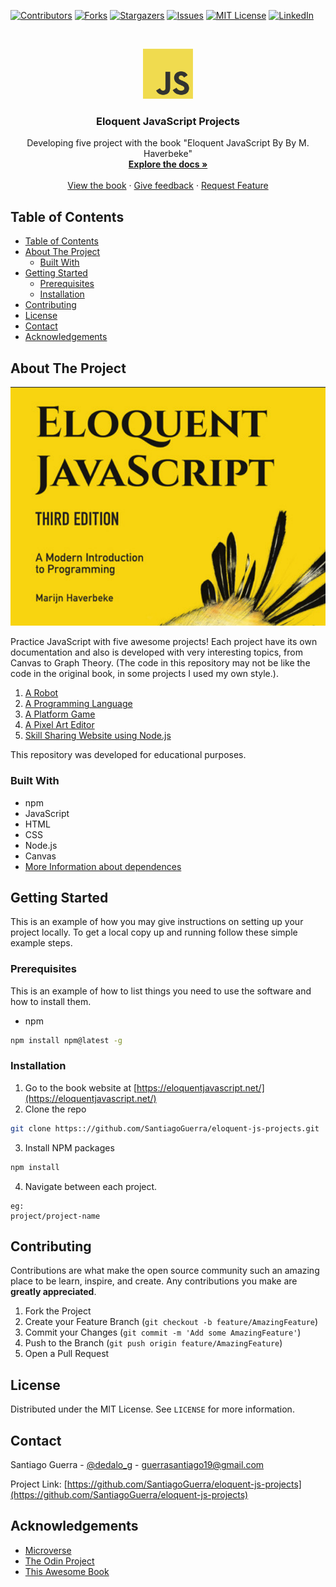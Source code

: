<!--
*** Thanks for checking out this README Template. If you have a suggestion that would
*** make this better, please fork the repo and create a pull request or simply open
*** an issue with the tag "enhancement".
*** Thanks again! Now go create something AMAZING! :D
-->





<!-- PROJECT SHIELDS -->
<!--
*** I'm using markdown "reference style" links for readability.
*** Reference links are enclosed in brackets [ ] instead of parentheses ( ).
*** See the bottom of this document for the declaration of the reference variables
*** for contributors-url, forks-url, etc. This is an optional, concise syntax you may use.
*** https://www.markdownguide.org/basic-syntax/#reference-style-links
-->
[![Contributors][contributors-shield]][contributors-url]
[![Forks][forks-shield]][forks-url]
[![Stargazers][stars-shield]][stars-url]
[![Issues][issues-shield]][issues-url]
[![MIT License][license-shield]][license-url]
[![LinkedIn][linkedin-shield]][linkedin-url]



<!-- PROJECT LOGO -->
<br />
<p align="center">
  <a href="https://github.com/SantiagoGuerra/eloquent-js-projects">
    <img src="readme-assets/JavaScript-logo.png" alt="Logo" width="80" height="80">
  </a>

  <h3 align="center">Eloquent JavaScript Projects</h3>

  <p align="center">
    Developing five project with the book "Eloquent JavaScript By By M. Haverbeke"
    <br />
    <a href="https://github.com/SantiagoGuerra/eloquent-js-projects"><strong>Explore the docs »</strong></a>
    <br />
    <br />
    <a href="https://eloquentjavascript.net/">View the book</a>
    ·
    <a href="https://github.com/SantiagoGuerra/eloquent-js-projects/issues">Give feedback</a>
    ·
    <a href="https://github.com/SantiagoGuerra/eloquent-js-projects/issues">Request Feature</a>
  </p>
</p>



<!-- TABLE OF CONTENTS -->
## Table of Contents

- [Table of Contents](#table-of-contents)
- [About The Project](#about-the-project)
  - [Built With](#built-with)
- [Getting Started](#getting-started)
  - [Prerequisites](#prerequisites)
  - [Installation](#installation)
- [Contributing](#contributing)
- [License](#license)
- [Contact](#contact)
- [Acknowledgements](#acknowledgements)



<!-- ABOUT THE PROJECT -->
## About The Project

[![Product Name Screen Shot][product-screenshot]](#)

Practice JavaScript with five awesome projects! Each project have its own documentation and also is developed with very interesting topics, from Canvas to Graph Theory. (The code in this repository may not be like the code in the original book, in some projects I used my own style.).

1. [A Robot](https://eloquentjavascript.net/07_robot.html)
2. [A Programming Language](https://eloquentjavascript.net/12_language.html)
3. [A Platform Game](https://eloquentjavascript.net/16_game.html)
4. [A Pixel Art Editor](https://eloquentjavascript.net/19_paint.html)
5. [Skill Sharing Website using Node.js](https://eloquentjavascript.net/21_skillsharing.html)

This repository was developed for educational purposes.

### Built With
* npm
* JavaScript
* HTML
* CSS
* Node.js
* Canvas
* [More Information about dependences](https://github.com/SantiagoGuerra/weather/blob/development/package.json)
  

<!-- GETTING STARTED -->
## Getting Started

This is an example of how you may give instructions on setting up your project locally.
To get a local copy up and running follow these simple example steps.

### Prerequisites

This is an example of how to list things you need to use the software and how to install them.
* npm
```sh
npm install npm@latest -g
```

### Installation

1. Go to the book website at [https://eloquentjavascript.net/](https://eloquentjavascript.net/)
2. Clone the repo
```sh
git clone https:://github.com/SantiagoGuerra/eloquent-js-projects.git
```
3. Install NPM packages
```sh
npm install
```
4. Navigate between each project.
```JS
eg:
project/project-name
```

<!-- CONTRIBUTING -->
## Contributing

Contributions are what make the open source community such an amazing place to be learn, inspire, and create. Any contributions you make are **greatly appreciated**.

1. Fork the Project
2. Create your Feature Branch (`git checkout -b feature/AmazingFeature`)
3. Commit your Changes (`git commit -m 'Add some AmazingFeature'`)
4. Push to the Branch (`git push origin feature/AmazingFeature`)
5. Open a Pull Request



<!-- LICENSE -->
## License

Distributed under the MIT License. See `LICENSE` for more information.


<!-- CONTACT -->
## Contact

Santiago Guerra - [@dedalo_g](https://twitter.com/dedalo_g) - guerrasantiago19@gmail.com

Project Link: [https://github.com/SantiagoGuerra/eloquent-js-projects](https://github.com/SantiagoGuerra/eloquent-js-projects)



<!-- ACKNOWLEDGEMENTS -->
## Acknowledgements
* [Microverse](https://www.microverse.org/)
* [The Odin Project](https://theodinproject.com/)
* [This Awesome Book](https://eloquentjavascript.net/)





<!-- MARKDOWN LINKS & IMAGES -->
<!-- https://www.markdownguide.org/basic-syntax/#reference-style-links -->
[contributors-shield]: https://img.shields.io/github/contributors/SantiagoGuerra/eloquent-js-projects.svg?style=flat-square
[contributors-url]: https://github.com/SantiagoGuerra/eloquent-js-projects/graphs/contributors
[forks-shield]: https://img.shields.io/github/forks/SantiagoGuerra/eloquent-js-projects.svg?style=flat-square
[forks-url]: https://github.com/SantiagoGuerra/eloquent-js-projects/network/members
[stars-shield]: https://img.shields.io/github/stars/SantiagoGuerra/eloquent-js-projects.svg?style=flat-square
[stars-url]: https://github.com/SantiagoGuerra/eloquent-js-projects/stargazers
[issues-shield]: https://img.shields.io/github/issues/SantiagoGuerra/eloquent-js-projects.svg?style=flat-square
[issues-url]: https://github.com/SantiagoGuerra/eloquent-js-projects/issues
[license-shield]: https://img.shields.io/github/license/SantiagoGuerra/eloquent-js-projects.svg?style=flat-square
[license-url]: https://github.com/SantiagoGuerra/eloquent-js-projects/blob/master/LICENSE.txt
[linkedin-shield]: https://img.shields.io/badge/-LinkedIn-black.svg?style=flat-square&logo=linkedin&colorB=555
[linkedin-url]: https://www.linkedin.com/in/santiago--guerra/
[product-screenshot]: readme-assets/screenshot.png
